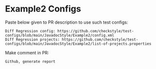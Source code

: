# Example2 Configs
Paste below given to PR description to use such test configs:
```
Diff Regression config: https://github.com/checkstyle/test-configs/blob/main/JavadocStyle/Example2/config.xml
Diff Regression projects: https://github.com/checkstyle/test-configs/blob/main/JavadocStyle/Example2/list-of-projects.properties
```
Make comment in PR:
```
Github, generate report
```
